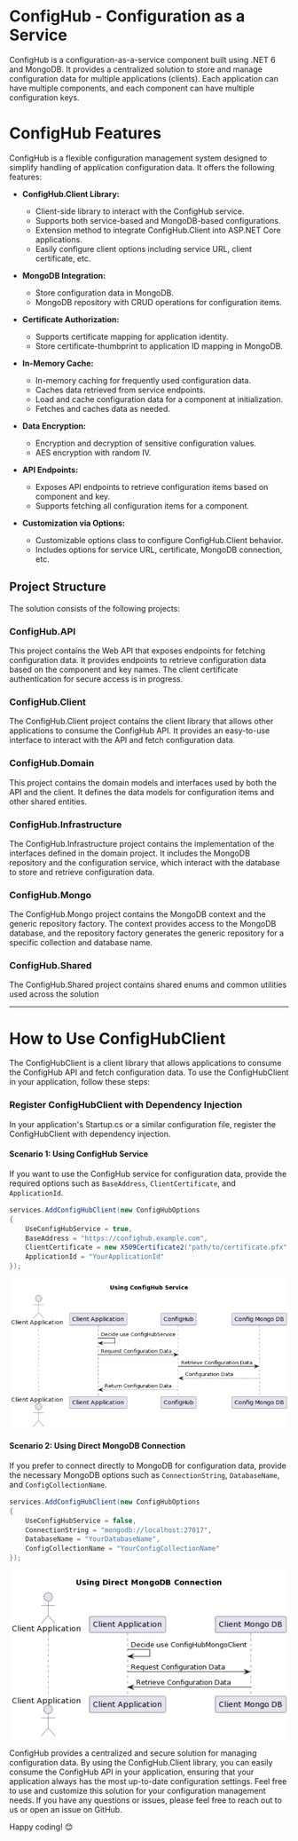 # ConfigHub - Configuration as a Service

ConfigHub is a configuration-as-a-service component built using .NET 6 and MongoDB. It provides a centralized solution to store and manage configuration data for multiple applications (clients). Each application can have multiple components, and each component can have multiple configuration keys.

# ConfigHub Features

ConfigHub is a flexible configuration management system designed to simplify handling of application configuration data. It offers the following features:

- **ConfigHub.Client Library:**
  - Client-side library to interact with the ConfigHub service.
  - Supports both service-based and MongoDB-based configurations.
  - Extension method to integrate ConfigHub.Client into ASP.NET Core applications.
  - Easily configure client options including service URL, client certificate, etc.

- **MongoDB Integration:**
  - Store configuration data in MongoDB.
  - MongoDB repository with CRUD operations for configuration items.

- **Certificate Authorization:**
  - Supports certificate mapping for application identity.
  - Store certificate-thumbprint to application ID mapping in MongoDB.

- **In-Memory Cache:**
  - In-memory caching for frequently used configuration data.
  - Caches data retrieved from service endpoints.
  - Load and cache configuration data for a component at initialization.
  - Fetches and caches data as needed.

- **Data Encryption:**
  - Encryption and decryption of sensitive configuration values.
  - AES encryption with random IV.

- **API Endpoints:**
  - Exposes API endpoints to retrieve configuration items based on component and key.
  - Supports fetching all configuration items for a component.

- **Customization via Options:**
  - Customizable options class to configure ConfigHub.Client behavior.
  - Includes options for service URL, certificate, MongoDB connection, etc.

## Project Structure

The solution consists of the following projects:

### ConfigHub.API

This project contains the Web API that exposes endpoints for fetching configuration data. It provides endpoints to retrieve configuration data based on the component and key names. The client certificate authentication for secure access is in progress.

### ConfigHub.Client

The ConfigHub.Client project contains the client library that allows other applications to consume the ConfigHub API. It provides an easy-to-use interface to interact with the API and fetch configuration data.

### ConfigHub.Domain

This project contains the domain models and interfaces used by both the API and the client. It defines the data models for configuration items and other shared entities.

### ConfigHub.Infrastructure

The ConfigHub.Infrastructure project contains the implementation of the interfaces defined in the domain project. It includes the MongoDB repository and the configuration service, which interact with the database to store and retrieve configuration data.

### ConfigHub.Mongo

The ConfigHub.Mongo project contains the MongoDB context and the generic repository factory. The context provides access to the MongoDB database, and the repository factory generates the generic repository for a specific collection and database name.

### ConfigHub.Shared

The ConfigHub.Shared project contains shared enums and common utilities used across the solution  

---

# How to Use ConfigHubClient

The ConfigHubClient is a client library that allows applications to consume the ConfigHub API and fetch configuration data. To use the ConfigHubClient in your application, follow these steps:

### Register ConfigHubClient with Dependency Injection

In your application's Startup.cs or a similar configuration file, register the ConfigHubClient with dependency injection.

#### Scenario 1: Using ConfigHub Service

If you want to use the ConfigHub service for configuration data, provide the required options such as `BaseAddress`, `ClientCertificate`, and `ApplicationId`.

```csharp
services.AddConfigHubClient(new ConfigHubOptions
{
    UseConfigHubService = true,
    BaseAddress = "https://confighub.example.com",
    ClientCertificate = new X509Certificate2("path/to/certificate.pfx", "certificatePassword"),
    ApplicationId = "YourApplicationId"
});
```
![Sequence Diagram](UML/ConfgHubClientAsService.png)

#### Scenario 2: Using Direct MongoDB Connection

If you prefer to connect directly to MongoDB for configuration data, provide the necessary MongoDB options such as `ConnectionString`, `DatabaseName`, and `ConfigCollectionName`.

```csharp
services.AddConfigHubClient(new ConfigHubOptions
{
    UseConfigHubService = false,
    ConnectionString = "mongodb://localhost:27017",
    DatabaseName = "YourDatabaseName",
    ConfigCollectionName = "YourConfigCollectionName"
});
```
![Sequence Diagram](UML/ConfgHubClientAsLibrary.png)

ConfigHub provides a centralized and secure solution for managing configuration data. By using the ConfigHub.Client library, you can easily consume the ConfigHub API in your application, ensuring that your application always has the most up-to-date configuration settings. Feel free to use and customize this solution for your configuration management needs. If you have any questions or issues, please feel free to reach out to us or open an issue on GitHub.

Happy coding! 😊
